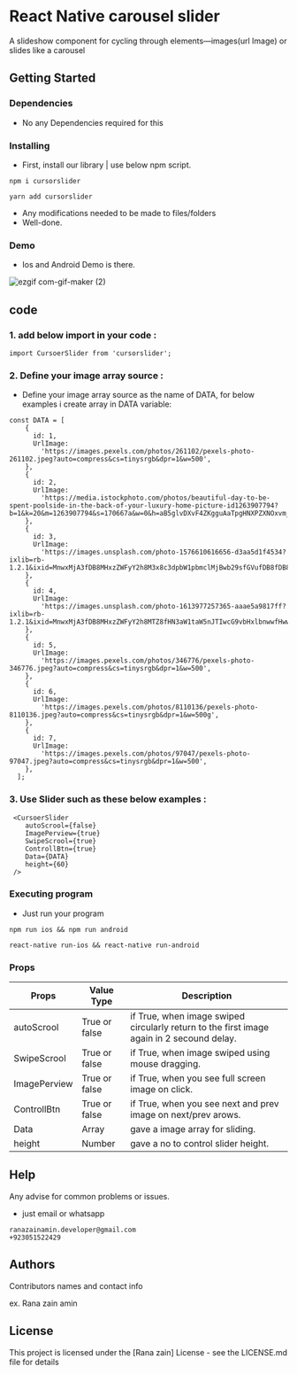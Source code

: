 # React Native carousel slider

A slideshow component for cycling through elements—images(url Image) or slides like a carousel

## Getting Started


### Dependencies

- No any Dependencies required for this

### Installing

- First, install our library | use below npm script.
```
npm i cursorslider
```
```
yarn add cursorslider
```
- Any modifications needed to be made to files/folders
- Well-done.

### Demo

- Ios and Android Demo is there.

![ezgif com-gif-maker (2)](https://user-images.githubusercontent.com/79901119/155136021-4649b425-911e-42ce-9faf-eb896e646358.gif)

## code

### 1. add below import in your code :
```
import CursoerSlider from 'cursorslider';
```

### 2. Define your image array source :

- Define your image array source as the name of DATA, for below examples i create array in DATA variable:

```
const DATA = [
    {
      id: 1,
      UrlImage:
        'https://images.pexels.com/photos/261102/pexels-photo-261102.jpeg?auto=compress&cs=tinysrgb&dpr=1&w=500',
    },
    {
      id: 2,
      UrlImage:
        'https://media.istockphoto.com/photos/beautiful-day-to-be-spent-poolside-in-the-back-of-your-luxury-home-picture-id1263907794?b=1&k=20&m=1263907794&s=170667a&w=0&h=aB5glvDXvF4ZKgguAaTpgHNXPZXNOxvm_oB9a3DJFLs=',
    },
    {
      id: 3,
      UrlImage:
        'https://images.unsplash.com/photo-1576610616656-d3aa5d1f4534?ixlib=rb-1.2.1&ixid=MnwxMjA3fDB8MHxzZWFyY2h8M3x8c3dpbW1pbmclMjBwb29sfGVufDB8fDB8fA%3D%3D&auto=format&fit=crop&w=500&q=60',
    },
    {
      id: 4,
      UrlImage:
        'https://images.unsplash.com/photo-1613977257365-aaae5a9817ff?ixlib=rb-1.2.1&ixid=MnwxMjA3fDB8MHxzZWFyY2h8MTZ8fHN3aW1taW5nJTIwcG9vbHxlbnwwfHwwfHw%3D&auto=format&fit=crop&w=500&q=60',
    },
    {
      id: 5,
      UrlImage:
        'https://images.pexels.com/photos/346776/pexels-photo-346776.jpeg?auto=compress&cs=tinysrgb&dpr=1&w=500',
    },
    {
      id: 6,
      UrlImage:
        'https://images.pexels.com/photos/8110136/pexels-photo-8110136.jpeg?auto=compress&cs=tinysrgb&dpr=1&w=500g',
    },
    {
      id: 7,
      UrlImage:
        'https://images.pexels.com/photos/97047/pexels-photo-97047.jpeg?auto=compress&cs=tinysrgb&dpr=1&w=500',
    },
  ];
```

### 3. Use Slider such as these below examples :

```
 <CursoerSlider
    autoScrool={false}
    ImagePerview={true}
    SwipeScrool={true}
    ControllBtn={true}
    Data={DATA}
    height={60}
 />
```

### Executing program

- Just run your program

```
npm run ios && npm run android
```
```
react-native run-ios && react-native run-android 
```

### Props

Props  | Value Type | Description
------------- | ------------- | ------------
autoScrool  | True or false  | if True, when image swiped circularly return to the first image again in 2 secound delay.
SwipeScrool  | True or false  |if True, when image swiped using mouse dragging.
ImagePerview  | True or false  |if True, when you see full screen image on click.
ControllBtn  | True or false  | if True, when you see next and prev image on next/prev arows.
Data  | Array  | gave a image array for sliding.
height | Number |gave a no to control slider height.

## Help

Any advise for common problems or issues.
- just email or whatsapp

```
ranazainamin.developer@gmail.com
+923051522429
```

## Authors

Contributors names and contact info

ex. Rana zain amin  

## License

This project is licensed under the [Rana zain] License - see the LICENSE.md file for details

